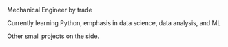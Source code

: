 Mechanical Engineer by trade

Currently learning Python, emphasis in data science, data analysis, and ML

Other small projects on the side.
